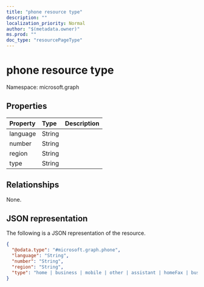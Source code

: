 ```yaml
---
title: "phone resource type"
description: ""
localization_priority: Normal
author: "$(metadata.owner)"
ms.prod: ""
doc_type: "resourcePageType"
---
```


# phone resource type

Namespace: microsoft.graph

## Properties

| Property | Type   | Description |
| :------- | :----- | :---------- |
| language | String |             |
| number   | String |             |
| region   | String |             |
| type     | String |             |

## Relationships

None.

## JSON representation

The following is a JSON representation of the resource.

<!-- {
  "blockType": "resource",
  "@odata.type": "microsoft.graph.phone",
}
-->

```json
{
  "@odata.type": "#microsoft.graph.phone",
  "language": "String",
  "number": "String",
  "region": "String",
  "type": "home | business | mobile | other | assistant | homeFax | businessFax | otherFax | pager | radio"
}
```
